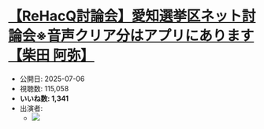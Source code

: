 # [【ReHacQ討論会】愛知選挙区ネット討論会※音声クリア分はアプリにあります【柴田 阿弥】](https://www.youtube.com/watch?v=-ScHuA8rLdI)
-   公開日: 2025-07-06
-   視聴数: 115,058
-   **いいね数: 1,341**
-   出演者: 
    - [![](https://img.youtube.com/vi/-ScHuA8rLdI/hqdefault.jpg)](https://www.youtube.com/watch?v=-ScHuA8rLdI)
